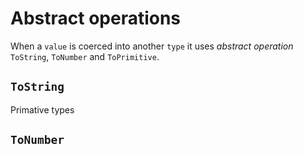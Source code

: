 # Abstract operations

When a `value` is coerced into another `type` it uses *abstract operation* `ToString`, `ToNumber` and `ToPrimitive`.

## `ToString`

Primative types

## `ToNumber`
